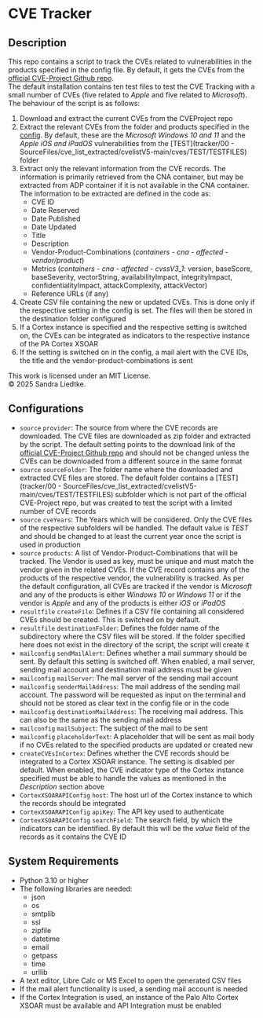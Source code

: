 # CVE Tracker

## Description

This repo contains a script to track the CVEs related to vulnerabilities in the products specified in the config file.
By default, it gets the CVEs from the [official CVE-Project Github repo](https://github.com/CVEProject/cvelistV5/).<br/>
The default installation contains ten test files to test the CVE Tracking with a small number of CVEs (five related to *Apple* and five related to *Microsoft*).
The behaviour of the script is as follows:<br/>
 1. Download and extract the current CVEs from the CVEProject repo<br/>
 2. Extract the relevant CVEs from the folder and products specified in the [config](tracker/tracker_config.json). By default, these are the *Microsoft Windows 10 and 11* and the *Apple iOS and iPadOS* vulnerabilities from the [TEST](tracker/00 - SourceFiles/cve_list_extracted/cvelistV5-main/cves/TEST/TESTFILES) folder<br/>
 3. Extract only the relevant information from the CVE records. The information is primarily retrieved from the CNA container, but may be extracted from ADP container if it is not available in the CNA container. The information to be extracted are defined in the code as:<br/>
    - CVE ID
    - Date Reserved
    - Date Published
    - Date Updated
    - Title
    - Description
    - Vendor-Product-Combinations (*containers - cna - affected - vendor/product*)
    - Metrics (*containers - cna - affected - cvssV3_1*: version, baseScore, baseSeverity, vectorString, availabilityImpact, integrityImpact, confidentialityImpact, attackComplexity, attackVector)
    - Reference URLs (if any)
 4. Create CSV file containing the new or updated CVEs. This is done only if the respective setting in the config is set. The files will then be stored in the destination folder configured<br/>
 5. If a Cortex instance is specified and the respective setting is switched on, the CVEs can be integrated as indicators to the respective instance of the PA Cortex XSOAR<br/>
 6. If the setting is switched on in the config, a mail alert with the CVE IDs, the title and the vendor-product-combinations is sent<br/>

This work is licensed under an MIT License.<br/>
© 2025 Sandra Liedtke.

## Configurations

 - `source` `provider`: The source from where the CVE records are downloaded. The CVE files are downloaded as zip folder and extracted by the script. The default setting points to the download link of the [official CVE-Project Github repo](https://github.com/CVEProject/cvelistV5/) and should not be changed unless the CVEs can be downloaded from a different source in the same format
 - `source` `sourceFolder`: The folder name where the downloaded and extracted CVE files are stored. The default folder contains a [TEST](tracker/00 - SourceFiles/cve_list_extracted/cvelistV5-main/cves/TEST/TESTFILES) subfolder which is not part of the official CVE-Project repo, but was created to test the script with a limited number of CVE records
 - `source` `cveYears`: The Years which will be considered. Only the CVE files of the respective subfolders will be handled. The default value is *TEST* and should be changed to at least the current year once the script is used in production
 - `source` `products`: A list of Vendor-Product-Combinations that will be tracked. The Vendor is used as key, must be unique and must match the vendor given in the related CVEs. If the CVE record contains any of the products of the respective vendor, the vulnerability is tracked. As per the default configuration, all CVEs are tracked if the vendor is *Microsoft* and any of the products is either *Windows 10* or *Windows 11* or if the vendor is *Apple* and any of the products is either *iOS* or *iPadOS*
 - `resultfile` `createFile`: Defines if a CSV file containing all considered CVEs should be created. This is switched on by default.
 - `resultfile` `destinationFolder`: Defines the folder name of the subdirectory where the CSV files will be stored. If the folder specified here does not exist in the directory of the script, the script will create it
 - `mailconfig` `sendMailAlert`: Defines whether a mail summary should be sent. By default this setting is switched off. When enabled, a mail server, sending mail account and destination mail address must be given
 - `mailconfig` `mailServer`: The mail server of the sending mail account
 - `mailconfig` `senderMailAddress`: The mail address of the sending mail account. The password will be requested as input on the terminal and should not be stored as clear text in the config file or in the code
 - `mailconfig` `destinationMailAddress`: The receiving mail address. This can also be the same as the sending mail address
 - `mailconfig` `mailSubject`: The subject of the mail to be sent
 - `mailconfig` `placeholderText`: A placeholder that will be sent as mail body if no CVEs related to the specified products are updated or created new
 - `createCVEsInCortex`: Defines whether the CVE records should be integrated to a Cortex XSOAR instance. The setting is disabled per default. When enabled, the CVE indicator type of the Cortex instance specified must be able to handle the values as mentioned in the *Description* section above
 - `CortexXSOARAPIConfig` `host`: The host url of the Cortex instance to which the records should be integrated
 - `CortexXSOARAPIConfig` `apiKey`: The API key used to authenticate
 - `CortexXSOARAPIConfig` `searchField`: The search field, by which the indicators can be identified. By default this will be the *value* field of the records as it contains the CVE ID

## System Requirements

 - Python 3.10 or higher
 - The following libraries are needed:
     - json
     - os
     - smtplib
     - ssl
     - zipfile
     - datetime
     - email
     - getpass
     - time
     - urllib
 - A text editor, Libre Calc or MS Excel to open the generated CSV files
 - If the mail alert functionality is used, a sending mail account is needed
 - If the Cortex Integration is used, an instance of the Palo Alto Cortex XSOAR must be available and API Integration must be enabled
